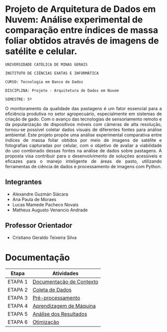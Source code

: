 # Projeto de Arquitetura de Dados em Nuvem: Análise experimental de comparação entre índices de massa foliar obtidos através de imagens de satélite e celular.

`UNIVERSIDADE CATÓLICA DE MINAS GERAIS`

`INSTITUTO DE CIÊNCIAS EXATAS E INFORMÁTICA`

`CURSO: Tecnologia em Banco de Dados`

`DISCIPLINA: Projeto - Arquitetura de Dados em Nuvem`

`SEMESTRE: 5º`


<p align="justify">
O monitoramento da qualidade das pastagens é um fator essencial para a eficiência produtiva no setor agropecuário, especialmente em sistemas de criação de gado. Com o avanço das tecnologias de sensoriamento remoto e da popularização de dispositivos móveis com câmeras de alta resolução, tornou-se possível coletar dados visuais de diferentes fontes para análise ambiental. Este projeto propõe uma análise experimental comparativa entre índices de massa foliar obtidos por meio de imagens de satélite e fotografias capturadas por celular, com o objetivo de avaliar a viabilidade do uso combinado dessas fontes na análise de dados sobre pastagens. A proposta visa contribuir para o desenvolvimento de soluções acessíveis e eficazes para o manejo inteligente de áreas de pasto, utilizando ferramentas de ciência de dados e processamento de imagens com Python.</p>

## Integrantes
* Alexandre Guzmán Siácara
* Ana Paula de Moraes
* Lucas Mamede Pacheco Novais
* Matheus Augusto Venancio Andrade

## Professor Orientador
* Cristiano Geraldo Teixeira Silva

# Documentação

| Etapa         | Atividades |
|  :----:   | ----------- |
| ETAPA 1        |[Documentação de Contexto](projeto/inicio_do_projeto.md) |
| ETAPA 2        |[Coleta de Dados](projeto/coleta_dados.md) |
| ETAPA 3        |[Pré-processamento](projeto/pre_processamento.md) |
| ETAPA 4        |[Aprendizagem de Máquina](projeto/aprendizado_maquina_rev.md)|
| ETAPA 5        |[Análise dos Resultados](projeto/analise_resultados.md) |
| ETAPA 6        |[Otimização](projeto/Otimizacao.md) |
